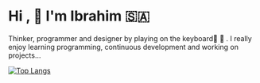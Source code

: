 # Hi ,  :hugs: I'm Ibrahim :saudi_arabia: 
Thinker, programmer and designer by playing on the keyboard:musical_score:    :musical_keyboard: . 
I really enjoy learning programming, continuous development and working on projects...

[![Top Langs](https://github-readme-stats.vercel.app/api/top-langs/?username=hemocod&layout=compact)](https://github.com/anuraghazra/github-readme-stats)




















